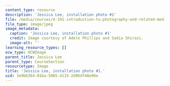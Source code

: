 ```yaml
---
content_type: resource
description: 'Jessica Lee, installation photo #1'
file: /media/courses/4-341-introduction-to-photography-and-related-media-fall-2007/3e9b636401ba508541152d96df48e96e_lee4.jpg
file_type: image/jpeg
image_metadata:
  caption: 'Jessica Lee, installation photo #1'
  credit: Image courtesy of Adele Phillips and Sadia Shirazi.
  image-alt: ''
learning_resource_types: []
ocw_type: OCWImage
parent_title: Jessica Lee
parent_type: CourseSection
resourcetype: Image
title: 'Jessica Lee, installation photo #1.'
uid: 3e9b6364-01ba-5085-4115-2d96df48e96e
---
```

